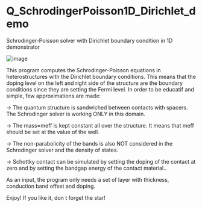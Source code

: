 # Q_SchrodingerPoisson1D_Dirichlet_demo
Schrodinger-Poisson solver with Dirichlet boundary condition in 1D demonstrator

![image](https://user-images.githubusercontent.com/35040499/113291490-65596e00-92f3-11eb-9750-bc5b83d85d68.png)

This program computes the Schrodinger-Poisson equations in heterostructures with the Dirichlet boundary conditions. This means that the doping level on the left and right side of the structure are the boundary conditions since they are setting the Fermi level.
In order to be educatif and simple, few approximations are made:

-> The quantum structure is sandwiched between contacts with spacers. The Schrodinger solver is working ONLY in this domain.

-> The mass=meff is kept constant all over the structure. It means that meff should be set at the value of the well. 

-> The non-parabolicity of the bands is also NOT considered in the Schrodinger solver and the density of states.

-> Schottky contact can be simulated by setting the doping of the contact at zero and by setting the bandgap energy of the contact material.. 

As an input, the program only needs a set of layer with thickness, conduction band offset and doping.

Enjoy! If you like it, don t forget the star!
